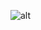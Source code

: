 ![alt](https://www.google.com/imgres?imgurl=https%3A%2F%2Fmedia.istockphoto.com%2Fvectors%2Fcrossed-samurai-katana-swords-vector-id165735708&imgrefurl=https%3A%2F%2Fwww.istockphoto.com%2Fvector%2Fcrossed-samurai-katana-swords-gm165735708-13693256&tbnid=W0RDnOMsvChG3M&vet=12ahUKEwjcuIKgyrjrAhUFNHIKHVYzDasQMyhMegQIARBx..i&docid=l8WUwJSJfXTr-M&w=1024&h=604&q=katana%20pictures&hl=en&ved=2ahUKEwjcuIKgyrjrAhUFNHIKHVYzDasQMyhMegQIARBx)
